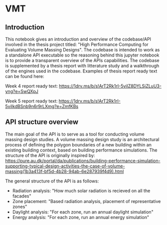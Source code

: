 # VMT
## Introduction

This notebook gives an introduction and overview of the codebase/API involved in the thesis project titled: "High Performance Computing for Evaluating Volume Massing Designs". The codebase is intended to work as a standalone API executable so the reasoning behind this jupyter notebook is to provide a transparent overview of the APIs capabilities. The codebase is supplemented by a thesis report with litterature study and a walkthrough of the engines used in the codebase. Examples of thesis report ready text can be found here:

Week 4 report ready text: https://1drv.ms/b/s!ArT2Rk1rI-5viIZ8DYLSjZLuU3-yng?e=SwQXpJ

Week 5 report ready text: https://1drv.ms/b/s!ArT2Rk1rI-5viIkdBSnb9n6r9rLXmg?e=ZmfKBs

## API structure overview

The main goal of the API is to serve as a tool for conducting volume massing design studies. A volume massing design study is an architectural process of defining the polygon boundaries of a new building within an existing building context, based on building performance simulations. The structure of the API is originally inspired by: https://pure.au.dk/portal/da/publications/building-performance-simulation-supporting-typical-design-activities-the-case-of-volume-massing(1b3a413f-bf5d-4b28-94ab-6e287939f4d9).html

The general structure of the API is as follows:

* Radiation analysis:   "How much solar radiation is recieved on all the facades"
* Zone placement:       "Based radiation analysis, placement of representative zones"
* Daylight analysis:    "For each zone, run an annual daylight simulation"
* Energy analysis:      "For each zone, run an annual energy simulation"
